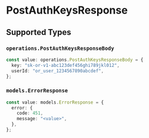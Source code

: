 # PostAuthKeysResponse


## Supported Types

### `operations.PostAuthKeysResponseBody`

```typescript
const value: operations.PostAuthKeysResponseBody = {
  key: "sk-or-v1-abc123def456ghi789jkl012",
  userId: "or_user_1234567890abcdef",
};
```

### `models.ErrorResponse`

```typescript
const value: models.ErrorResponse = {
  error: {
    code: 451,
    message: "<value>",
  },
};
```

